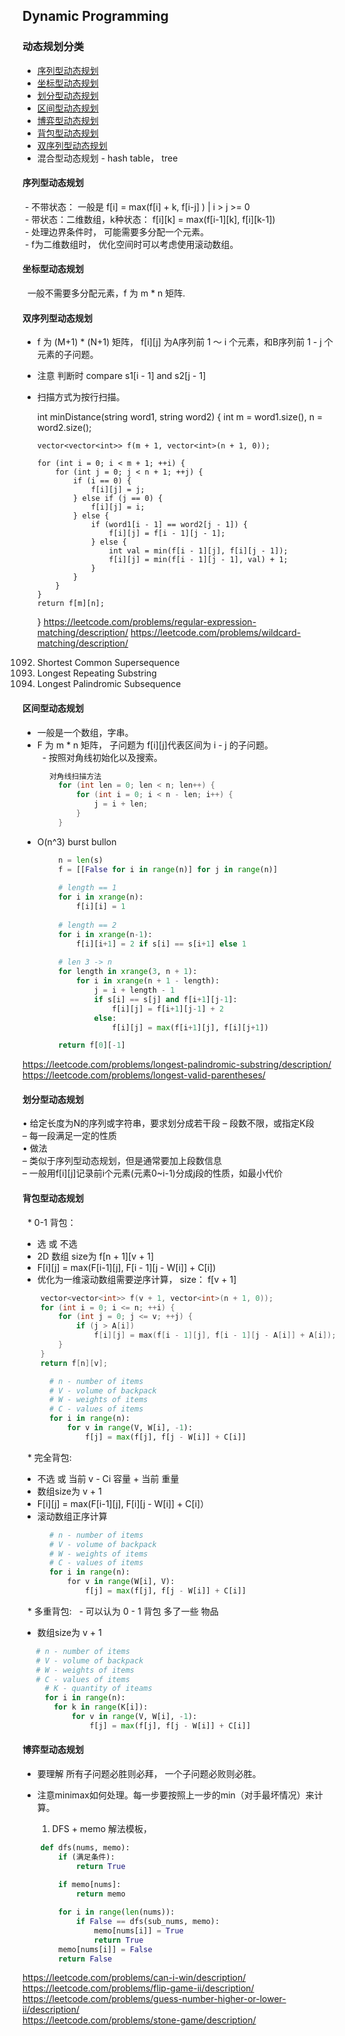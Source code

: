 ## Dynamic Programming ##
### 动态规划分类 ###
+ [序列型动态规划](#序列型动态规划)
+ [坐标型动态规划](#坐标型动态规划)
+ [划分型动态规划](#划分型动态规划)
+ [区间型动态规划](#区间型动态规划)
+ [博弈型动态规划](#博弈型动态规划)
+ [背包型动态规划](#背包型动态规划)
+ [双序列型动态规划](#双序列型动态规划)
+ 混合型动态规划 - hash table， tree

#### 序列型动态规划
  - 不带状态： 一般是 f[i] = max(f[i] + k, f[i-j] ) |  i > j >= 0  
  - 带状态：二维数组，k种状态： f[i][k] = max(f[i-1][k], f[i][k-1])  
  - 处理边界条件时， 可能需要多分配一个元素。  
  - f为二维数组时， 优化空间时可以考虑使用滚动数组。  
   
#### 坐标型动态规划
   一般不需要多分配元素，f 为 m * n 矩阵.
   
#### 双序列型动态规划
 - f 为 (M+1) * (N+1) 矩阵， f[i][j] 为A序列前 1 ～ i 个元素，和B序列前 1 - j 个元素的子问题。
 - 注意 判断时 compare s1[i - 1] and s2[j - 1]
 - 扫描方式为按行扫描。
 
      int minDistance(string word1, string word2) {
       int m = word1.size(), n = word2.size();
       
       vector<vector<int>> f(m + 1, vector<int>(n + 1, 0));
       
       for (int i = 0; i < m + 1; ++i) {
           for (int j = 0; j < n + 1; ++j) {
               if (i == 0) {
                   f[i][j] = j;
               } else if (j == 0) {
                   f[i][j] = i;
               } else {
                   if (word1[i - 1] == word2[j - 1]) {
                       f[i][j] = f[i - 1][j - 1];
                   } else {
                       int val = min(f[i - 1][j], f[i][j - 1]);
                       f[i][j] = min(f[i - 1][j - 1], val) + 1;
                   }
               }
           }
       } 
       return f[m][n];
   }
https://leetcode.com/problems/regular-expression-matching/description/
https://leetcode.com/problems/wildcard-matching/description/
1092. Shortest Common Supersequence
1062. Longest Repeating Substring
516. Longest Palindromic Subsequence

#### 区间型动态规划
   - 一般是一个数组，字串。  
   - F 为 m * n 矩阵， 子问题为 f[i][j]代表区间为 i - j 的子问题。  
   - 按照对角线初始化以及搜索。  
```cpp
      对角线扫描方法
        for (int len = 0; len < n; len++) {
            for (int i = 0; i < n - len; i++) {
                j = i + len;
            }
        }
```
   - O(n^3) burst bullon
```python
        n = len(s)
        f = [[False for i in range(n)] for j in range(n)]
        
        # length == 1
        for i in xrange(n):
            f[i][i] = 1
        
        # length == 2
        for i in xrange(n-1):
            f[i][i+1] = 2 if s[i] == s[i+1] else 1
            
        # len 3 -> n
        for length in xrange(3, n + 1):
            for i in xrange(n + 1 - length):
                j = i + length - 1
                if s[i] == s[j] and f[i+1][j-1]:
                    f[i][j] = f[i+1][j-1] + 2
                else:
                    f[i][j] = max(f[i+1][j], f[i][j+1])

        return f[0][-1]
```
https://leetcode.com/problems/longest-palindromic-substring/description/  
https://leetcode.com/problems/longest-valid-parentheses/

#### 划分型动态规划
• 给定长度为N的序列或字符串，要求划分成若干段 – 段数不限，或指定K段  
– 每一段满足一定的性质  
• 做法  
– 类似于序列型动态规划，但是通常要加上段数信息  
– 一般用f[i][j]记录前i个元素(元素0~i-1)分成j段的性质，如最小代价  

#### 背包型动态规划
   * 0-1 背包：
   - 选 或 不选 
   - 2D 数组 size为 f[n + 1][v + 1]
   - F[i][j] = max(F[i-1][j], F[i - 1][j - W[i]] + C[i])  
   - 优化为一维滚动数组需要逆序计算， size： f[v + 1] 
```cpp
    vector<vector<int>> f(v + 1, vector<int>(n + 1, 0));
    for (int i = 0; i <= n; ++i) {
        for (int j = 0; j <= v; ++j) {
            if (j > A[i])
                f[i][j] = max(f[i - 1][j], f[i - 1][j - A[i]] + A[i]);
        }
    }
    return f[n][v];
```
```python
      # n - number of items
      # V - volume of backpack
      # W - weights of items
      # C - values of items
      for i in range(n):
          for v in range(V, W[i], -1):
              f[j] = max(f[j], f[j - W[i]] + C[i]]
```
   * 完全背包: 
   - 不选 或 当前 v - Ci 容量 + 当前 重量  
   - 数组size为 v + 1
   - F[i][j] = max(F[i-1][j], F[i][j - W[i]] + C[i]）  
   - 滚动数组正序计算
   
```python
      # n - number of items
      # V - volume of backpack
      # W - weights of items
      # C - values of items
      for i in range(n):
          for v in range(W[i], V):
              f[j] = max(f[j], f[j - W[i]] + C[i]]
```   

   * 多重背包: 
   - 可以认为 0 - 1 背包 多了一些 物品
   - 数组size为 v + 1
   ```python
      # n - number of items
      # V - volume of backpack
      # W - weights of items
      # C - values of items
      # K - quantity of iteams
      for i in range(n):
          for k in range(K[i]):
              for v in range(V, W[i], -1):
                  f[j] = max(f[j], f[j - W[i]] + C[i]]
```  

#### 博弈型动态规划
- 要理解 所有子问题必胜则必拜， 一个子问题必败则必胜。
- 注意minimax如何处理。每一步要按照上一步的min（对手最坏情况）来计算。
    
    1. DFS + memo 解法模板，
```python
    def dfs(nums, memo):
        if (满足条件):
            return True
           
        if memo[nums]:
            return memo

        for i in range(len(nums)):
            if False == dfs(sub_nums, memo):
                memo[nums[i]] = True 
                return True
        memo[nums[i]] = False 
        return False
```
https://leetcode.com/problems/can-i-win/description/   
https://leetcode.com/problems/flip-game-ii/description/   
https://leetcode.com/problems/guess-number-higher-or-lower-ii/description/  
https://leetcode.com/problems/stone-game/description/
